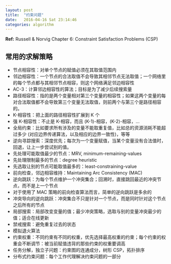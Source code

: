 ```yaml
---
layout: post
title:  "约束问题"
date:   2016-04-16 Sat 23:14:46
categories: algorithm
---
```


<b>Ref:</b> Russell & Norvig Chapter 6: Constraint Satisfaction Problems (CSP)

<h2>常用的求解策略</h2>

<ul>
<li>节点相容性：对单个节点的赋值必须在其取值范围内</li>
<li>邻边相容性：一个节点的合法取值不会导致其相邻节点无法取值；一个网络里的每个节点都与其相邻节点相容，则这个网络满足邻边相容性</li>
<li>AC-3：计算邻边相容性的算法；目标是为了减少后续搜索量</li>
<li>路径相容性：指的是两个变量相对第三个变量的相容性；如果这两个变量的每对合法取值都不会导致第三个变量无法取值，则前两个与第三个是路径相容的。</li>
<li>K-相容性：把上面的路径相容性扩展到 K 个</li>
<li>强 K-相容性：不止是 K-相容，而且 (K-1)-相容，(K-2)-相容，...</li>
<li>全局约束：比如要求所有涉及的变量不能取重复值，比如总的资源消耗不能超过多少 (对应边界传递算法，以及相应的边界一致性)，等等</li>
<li>逆向寻踪搜索：深度优先；每次为一个变量赋值，当某个变量没有合法值时，回退，让上一步尝试别的值。</li>
<li>先处理可能取值最少的节点：MRV, minimum-remaining-values</li>
<li>先处理限制最多的节点：degree heuristic</li>
<li>先选取让别的节点可能取值最多的：least-constraining-value</li>
<li>前向检查，邻边相容维持：Maintaining Arc Consistency (MAC)</li>
<li>逆向跳跃：为每个节点维护一个冲突集合；回溯时，直接跳回最近的冲突节点，而不是上一个节点</li>
<li>对于使用了 MAC 策略的前向检查算法而言，简单的逆向跳跃是多余的</li>
<li>冲突导向的逆向跳跃：冲突集合不只是针对一个节点，而是同时针对这个节点之后所有的节点</li>
<li>局部搜索：局部改变变量的值；最少冲突策略，选取与别的变量冲突最少的值；适合在线更新</li>
<li>禁戒搜索：避免重复过去的状态</li>
<li>模拟退火算法</li>
<li>约束权重：不同约束有不同的权重，优先选择最高权重的约束；每个约束的权重会不断调节：被当前赋值违背的那些约束的权重要调高</li>
<li>任务分解，独立子问题：约束图的连通成分，树形 CSP，拓扑排序</li>
<li>分布式约束问题：每个工作代理解决约束问题的一部分</li>
</ul>
